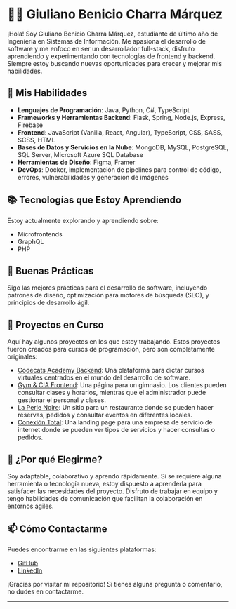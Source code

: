 # 👨‍💻 Giuliano Benicio Charra Márquez

¡Hola! Soy Giuliano Benicio Charra Márquez, estudiante de último año de Ingeniería en Sistemas de Información. Me apasiona el desarrollo de software y me enfoco en ser un desarrollador full-stack, disfruto aprendiendo y experimentando con tecnologías de frontend y backend. Siempre estoy buscando nuevas oportunidades para crecer y mejorar mis habilidades.

## 🚀 Mis Habilidades
- **Lenguajes de Programación**: Java, Python, C#, TypeScript
- **Frameworks y Herramientas Backend**: Flask, Spring, Node.js, Express, Firebase
- **Frontend**: JavaScript (Vanilla, React, Angular), TypeScript, CSS, SASS, SCSS, HTML
- **Bases de Datos y Servicios en la Nube**: MongoDB, MySQL, PostgreSQL, SQL Server, Microsoft Azure SQL Database
- **Herramientas de Diseño**: Figma, Framer
- **DevOps**: Docker, implementación de pipelines para control de código, errores, vulnerabilidades y generación de imágenes

## 📚 Tecnologías que Estoy Aprendiendo
Estoy actualmente explorando y aprendiendo sobre:
- Microfrontends
- GraphQL
- PHP

## 🔧 Buenas Prácticas
Sigo las mejores prácticas para el desarrollo de software, incluyendo patrones de diseño, optimización para motores de búsqueda (SEO), y principios de desarrollo ágil.

## 🌱 Proyectos en Curso
Aquí hay algunos proyectos en los que estoy trabajando. Estos proyectos fueron creados para cursos de programación, pero son completamente originales:

- [Codecats Academy Backend](https://codecats-academy-backend.onrender.com/): Una plataforma para dictar cursos virtuales centrados en el mundo del desarrollo de software.
- [Gym & CIA Frontend](https://giulianocharra.github.io/gym-frontend/): Una página para un gimnasio. Los clientes pueden consultar clases y horarios, mientras que el administrador puede gestionar el personal y clases.
- [La Perle Noire](https://giulianocharra.github.io/la-perle-noire/): Un sitio para un restaurante donde se pueden hacer reservas, pedidos y consultar eventos en diferentes locales.
- [Conexión Total](https://giulianocharra.github.io/argentina_programa_tpi/): Una landing page para una empresa de servicio de internet donde se pueden ver tipos de servicios y hacer consultas o pedidos.

## 🧠 ¿Por qué Elegirme?
Soy adaptable, colaborativo y aprendo rápidamente. Si se requiere alguna herramienta o tecnología nueva, estoy dispuesto a aprenderla para satisfacer las necesidades del proyecto. Disfruto de trabajar en equipo y tengo habilidades de comunicación que facilitan la colaboración en entornos ágiles.

## 📫 Cómo Contactarme
Puedes encontrarme en las siguientes plataformas:
- [GitHub](https://github.com/tu-nombre-de-usuario)
- [LinkedIn](https://www.linkedin.com/in/tu-nombre-de-usuario/)

¡Gracias por visitar mi repositorio! Si tienes alguna pregunta o comentario, no dudes en contactarme.

---
